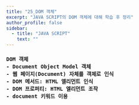 ```yaml
---
title: "25_DOM 객체"
excerpt: "JAVA SCRIPT의 DOM 객체에 대해 학습 후 정리"
author_profile: false
sidebar:
  - title: "JAVA SCRIPT"
    text: ""
---
```

<h4>
<pre>
DOM 객체
- Document Object Model 객체
- 웹 페이지(Document) 자체를 객체로 인식
- DOM 메서드: HTML 엘리먼트 인식
- DOM 프로퍼티: HTML 엘리먼트 조작
- document 키워드 이용
